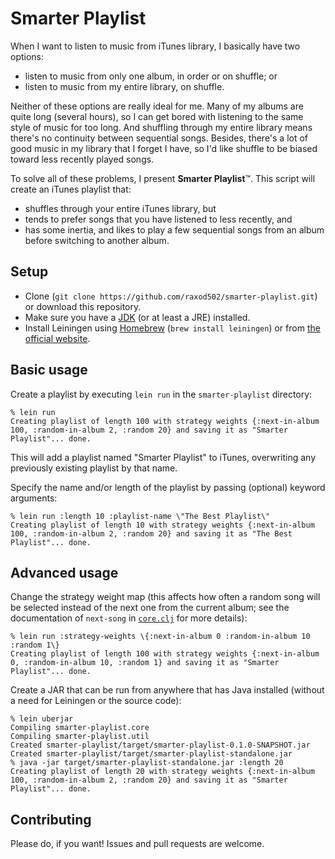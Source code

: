 # Smarter Playlist

When I want to listen to music from iTunes library, I basically have
two options:

* listen to music from only one album, in order or on shuffle; or
* listen to music from my entire library, on shuffle.

Neither of these options are really ideal for me. Many of my albums
are quite long (several hours), so I can get bored with listening to
the same style of music for too long. And shuffling through my entire
library means there's no continuity between sequential songs. Besides,
there's a lot of good music in my library that I forget I have, so I'd
like shuffle to be biased toward less recently played songs.

To solve all of these problems, I present **Smarter Playlist**&trade;.
This script will create an iTunes playlist that:

* shuffles through your entire iTunes library, but
* tends to prefer songs that you have listened to less recently, and
* has some inertia, and likes to play a few sequential songs from an
  album before switching to another album.

## Setup

* Clone (`git clone https://github.com/raxod502/smarter-playlist.git`)
  or download this repository.
* Make sure you have a [JDK] (or at least a JRE) installed.
* Install Leiningen using [Homebrew] (`brew install leiningen`) or
  from [the official website](leiningen).

## Basic usage

Create a playlist by executing `lein run` in the `smarter-playlist`
directory:

```
% lein run
Creating playlist of length 100 with strategy weights {:next-in-album 100, :random-in-album 2, :random 20} and saving it as "Smarter Playlist"... done.
```

This will add a playlist named "Smarter Playlist" to iTunes,
overwriting any previously existing playlist by that name.

Specify the name and/or length of the playlist by passing (optional)
keyword arguments:

```
% lein run :length 10 :playlist-name \"The Best Playlist\"
Creating playlist of length 10 with strategy weights {:next-in-album 100, :random-in-album 2, :random 20} and saving it as "The Best Playlist"... done.
```

## Advanced usage

Change the strategy weight map (this affects how often a random song
will be selected instead of the next one from the current album; see
the documentation of `next-song` in [`core.clj`](core) for more
details):

```
% lein run :strategy-weights \{:next-in-album 0 :random-in-album 10 :random 1\}
Creating playlist of length 100 with strategy weights {:next-in-album 0, :random-in-album 10, :random 1} and saving it as "Smarter Playlist"... done.
```

Create a JAR that can be run from anywhere that has Java installed (without a need for Leiningen or the source code):

```
% lein uberjar
Compiling smarter-playlist.core
Compiling smarter-playlist.util
Created smarter-playlist/target/smarter-playlist-0.1.0-SNAPSHOT.jar
Created smarter-playlist/target/smarter-playlist-standalone.jar
% java -jar target/smarter-playlist-standalone.jar :length 20
Creating playlist of length 20 with strategy weights {:next-in-album 100, :random-in-album 2, :random 20} and saving it as "Smarter Playlist"... done.
```

## Contributing

Please do, if you want! Issues and pull requests are welcome.

[core]: src/smart_playlist/core.clj
[homebrew]: http://brew.sh/
[jdk]: http://www.oracle.com/technetwork/java/javase/downloads/jdk8-downloads-2133151.html
[leiningen]: http://leiningen.org/
